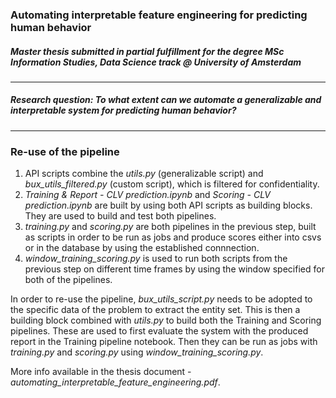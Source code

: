 ### Automating interpretable feature engineering for predicting human behavior
##### Master thesis submitted in partial fulfillment for the degree MSc Information Studies, Data Science track @ University of Amsterdam

----
##### Research question: To what extent can we automate a generalizable and interpretable system for predicting human behavior?

----
### Re-use of the pipeline
1. API scripts combine the *utils.py* (generalizable script) and *bux\_utils\_filtered.py* (custom script), which is filtered for confidentiality.
2. *Training & Report - CLV prediction.ipynb* and *Scoring  - CLV prediction.ipynb* are built by using both API scripts as building blocks. They are used to build and test both pipelines.
3. *training.py* and *scoring.py* are both pipelines in the previous step, built as scripts in order to be run as jobs and produce scores either into csvs or in the database by using the established connnection.
4. *window\_training\_scoring.py* is used to run both scripts from the previous step on different time frames by using the window specified for both of the pipelines.

In order to re-use the pipeline, *bux\_utils\_script.py* needs to be adopted to the specific data of the problem to extract the entity set. This is then a building block combined with *utils.py* to build both the Training and Scoring pipelines. These are used to first evaluate the system with the produced report in the Training pipeline notebook. Then they can be run as jobs with *training.py* and *scoring.py* using *window\_training\_scoring.py*.

More info available in the thesis document - *automating\_interpretable_feature\_engineering.pdf*.